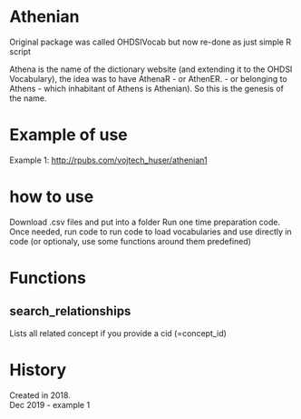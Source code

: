 # Athenian

Original package was called OHDSIVocab but now re-done as just simple R script

Athena is the name of the dictionary website (and extending it to the OHDSI Vocabulary), the idea
was to have AthenaR - or AthenER. - or belonging to Athens - which inhabitant of Athens is Athenian). So this is the genesis of the name.

# Example of use

Example 1: http://rpubs.com/vojtech_huser/athenian1


# how to use

Download .csv files and put into a folder
Run one time preparation code.
Once needed, run code to run code to load vocabularies and use directly in code (or optionaly, use some functions around them predefined)

# Functions

## search_relationships

Lists all related concept if you provide a cid (=concept_id)

# History

Created in 2018.  
Dec 2019 - example 1 
